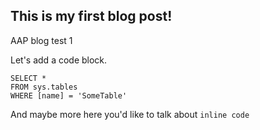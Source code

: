 ## This is my first blog post!

AAP blog test 1

Let's add a code block.

```tsql
SELECT *
FROM sys.tables
WHERE [name] = 'SomeTable'
```
And maybe more here you'd like to talk about `inline code`
